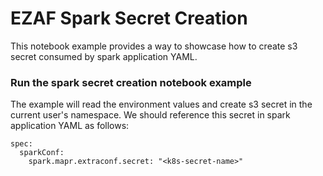 # EZAF Spark Secret Creation

This notebook example provides a way to showcase how to create s3 secret consumed by spark application YAML.

### Run the spark secret creation notebook example

The example will read the environment values and create s3 secret in the current user's namespace.
We should reference this secret in spark application YAML as follows:

```
spec:
  sparkConf:
    spark.mapr.extraconf.secret: "<k8s-secret-name>"
```

